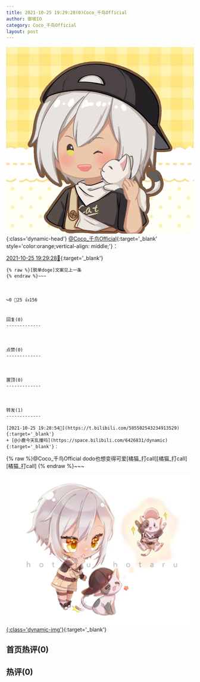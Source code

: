 ```yaml
---
title: 2021-10-25 19:29:28(0)Coco_千鸟Official
author: 御坂IO
category: Coco_千鸟Official
layout: post
---
```


![img](/images/85e485bc0dbd0cde4d15f24d7cffe9704618ad10.jpg){:class='dynamic-head'}
[@Coco_千鸟Official](https://space.bilibili.com/1891728206/dynamic){:target='_blank' style='color:orange;vertical-align: middle;'}：

[2021-10-25 19:29:28🔗](https://t.bilibili.com/585502689263802734){:target='_blank'}

~~~
{% raw %}[脱单doge]文案见上一条
{% endraw %}~~~



↪️0 💬25 👍156


回复(0)
-------------



点赞(0)
-------------



置顶(0)
-------------



转发(1)
-------------

[2021-10-25 19:28:54🔗](https://t.bilibili.com/585502543234913529){:target='_blank'}
+ [@小鹿今天乱撞吗](https://space.bilibili.com/6426831/dynamic){:target='_blank'}：
~~~
{% raw %}@Coco_千鸟Official dodo也想变得可爱[橘猫_打call][橘猫_打call][橘猫_打call]
{% endraw %}~~~


[![img](/images/f0292277685f60b3fa49adb0266e8ca8932b306d.jpg){:class='dynamic-img'}](/images/f0292277685f60b3fa49adb0266e8ca8932b306d.jpg){:target='_blank'}




首页热评(0)
-------------



热评(0)
-------------



